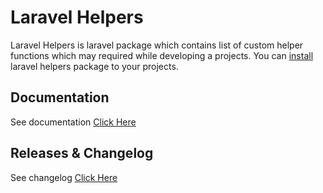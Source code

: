 # Laravel Helpers

Laravel Helpers is laravel package which contains list of custom helper functions which may required while developing a projects. You can [install](https://milantarami.github.io/laravel-helpers/#/installation) laravel helpers package to your projects.

## Documentation

See documentation [Click Here](https://milantarami.github.io/laravel-helpers)

## Releases & Changelog

See changelog [Click Here](https://milantarami.github.io/laravel-helpers)
